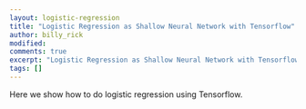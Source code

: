 ```yaml
---
layout: logistic-regression
title: "Logistic Regression as Shallow Neural Network with Tensorflow"
author: billy_rick
modified:
comments: true
excerpt: "Logistic Regression as Shallow Neural Network with Tensorflow"
tags: []
---
```


Here we show how to do logistic regression using Tensorflow. 